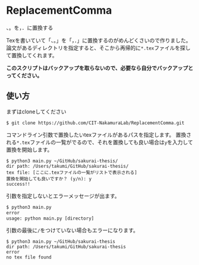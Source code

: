 # ReplacementComma
、。を，．に置換する

Texを書いていて「、。」を「，．」に置換するのがめんどくさいので作りました。
論文があるディレクトリを指定すると、そこから再帰的に`*.tex`ファイルを探して置換してくれます。

**このスクリプトはバックアップを取らないので、必要なら自分でバックアップとってください。**

## 使い方

まずはcloneしてください

```
$ git clone https://github.com/CIT-NakamuraLab/ReplacementComma.git
```

コマンドライン引数で置換したいtexファイルがあるパスを指定します。
置換される`*.tex`ファイルの一覧がでるので、それを置換しても良い場合は`y`を入力して置換を開始します。

```pyton
$ python3 main.py ~/GitHub/sakurai-thesis/
dir path: /Users/takumi/GitHub/sakurai-thesis/
tex file: [ここに.texファイルの一覧がリストで表示される]
置換を開始しても良いですか？ (y/n): y
success!!
```

引数を指定しないとエラーメッセージが出ます。

```python
$ python3 main.py
error
usage: python main.py [directory]
```

引数の最後に`/`をつけていない場合もエラーになります。

```
$ python3 main.py ~/GitHub/sakurai-thesis
dir path: /Users/takumi/GitHub/sakurai-thesis
error
no tex file found
```

